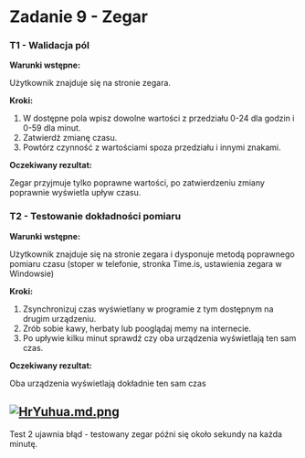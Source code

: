 # Zadanie 9 - Zegar

### T1 - Walidacja pól

**Warunki wstępne:**

Użytkownik znajduje się na stronie zegara.

**Kroki:**

1. W dostępne pola wpisz dowolne wartości z przedziału 0-24 dla godzin i 0-59 dla minut.
2. Zatwierdź zmianę czasu.
3. Powtórz czynność z wartościami spoza przedziału i innymi znakami.

**Oczekiwany rezultat:**

Zegar przyjmuje tylko poprawne wartości, po zatwierdzeniu zmiany poprawnie wyświetla upływ czasu.

### T2 - Testowanie dokładności pomiaru

**Warunki wstępne:**

Użytkownik znajduje się na stronie zegara i dysponuje metodą poprawnego pomiaru czasu (stoper w telefonie, stronka Time.is, ustawienia zegara w Windowsie)

**Kroki:**

1. Zsynchronizuj czas wyświetlany w programie z tym dostępnym na drugim urządzeniu.
2. Zrób sobie kawy, herbaty lub pooglądaj memy na internecie.
3. Po upływie kilku minut sprawdź czy oba urządzenia wyświetlają ten sam czas.

**Oczekiwany rezultat:**

Oba urządzenia wyświetlają dokładnie ten sam czas

[![HrYuhua.md.png](https://iili.io/HrYuhua.md.png)](https://freeimage.host/i/HrYuhua)
---
Test 2 ujawnia błąd - testowany zegar późni się około sekundy na każda minutę.
